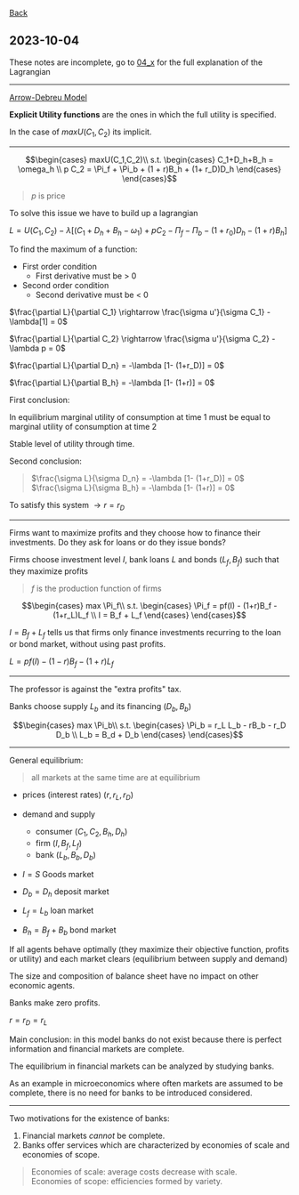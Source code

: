 
[Back](../Index.md)

## 2023-10-04

These notes are incomplete, go to [04_x](04_x.md) for the full explanation of the Lagrangian

---

[Arrow-Debreu Model](https://en.wikipedia.org/wiki/Arrow%E2%80%93Debreu_model)

**Explicit Utility functions** are the ones in which the full utility is specified.

In the case of $maxU(C_1,C_2)$ its implicit.

---

$$\begin{cases} 
maxU(C_1,C_2)\\
s.t.
\begin{cases}
C_1+D_h+B_h = \omega_h \\
p C_2 = \Pi_f + \Pi_b + (1 + r)B_h + (1+ r_D)D_h
\end{cases}
\end{cases}$$

>$p$ is price

To solve this issue we have to build up a lagrangian



$L = U(C_1,C_2)-\lambda[(C_1+D_h+B_h-\omega_1)+p C_2 -\Pi_f - \Pi_b - (1+r_0)D_h-(1+r)B_h]$

To find the maximum of a function:

- First order condition
  - First derivative must be > 0
- Second order condition
  - Second derivative must be < 0

$\frac{\partial L}{\partial C_1} \rightarrow \frac{\sigma u'}{\sigma C_1} - \lambda[1] = 0$

$\frac{\partial L}{\partial C_2} \rightarrow \frac{\sigma u'}{\sigma C_2} - \lambda p = 0$

$\frac{\partial L}{\partial D_n} = -\lambda [1- (1+r_D)] = 0$

$\frac{\partial L}{\partial B_h} = -\lambda [1- (1+r)] = 0$


First conclusion:

In equilibrium marginal utility of consumption at time 1 must be equal to marginal utility of consumption at time 2

Stable level of utility through time.

Second conclusion:

>$\frac{\sigma L}{\sigma D_n} = -\lambda [1- (1+r_D)] = 0$  
>$\frac{\sigma L}{\sigma B_h} = -\lambda [1- (1+r)] = 0$

To satisfy this system $\rightarrow r = r_D$

---

Firms want to maximize profits and they choose how to finance their investments. Do they ask for loans or do they issue bonds?

Firms choose investment level $I$, bank loans $L$ and bonds $(L_f, B_f)$ such that they maximize profits

>$f$ is the production function of firms 

$$\begin{cases} 
max \Pi_f\\
s.t.
\begin{cases}
\Pi_f = pf(I) - (1+r)B_f - (1+r_L)L_f \\
I = B_f + L_f
\end{cases}
\end{cases}$$

$I = B_f+L_f$ tells us that firms only finance investments recurring to the loan or bond market, without using past profits.

$L = pf(I) - (1-r)B_f - (1+r)L_f$

---

The professor is against the "extra profits" tax.

Banks choose supply $L_b$ and its financing $(D_b, B_b)$

$$\begin{cases} 
max \Pi_b\\
s.t.
\begin{cases}
\Pi_b = r_L L_b - rB_b - r_D D_b \\
L_b = B_d + D_b
\end{cases}
\end{cases}$$

---

General equilibrium:
>all markets at the same time are at equilibrium   

- prices (interest rates) $(r,r_L,r_D)$
- demand and supply
  - consumer $(C_1,C_2,B_h,D_h)$
  - firm $(I, B_f, L_f)$
  - bank $(L_b, B_b, D_b)$

- $I = S$ Goods market 
- $D_b = D_h$ deposit market  
- $L_f = L_b$ loan market
- $B_h = B_f + B_b$ bond market

If all agents behave optimally (they maximize their objective function, profits or utility) and each market clears (equilibrium between supply and demand)

The size and composition of balance sheet have no impact on other economic agents.

Banks make zero profits.

$r=r_D=r_L$

Main conclusion: in this model banks do not exist because there is perfect information and financial markets are complete.

The equilibrium in financial markets can be analyzed by studying banks.

As an example in microeconomics where often markets are assumed to be complete, there is no need for banks to be introduced considered.

---

Two motivations for the existence of banks:

1. Financial markets *cannot* be complete.
2. Banks offer services which are characterized by economies of scale and economies of scope.

>Economies of scale: average costs decrease with scale.  
>Economies of scope: efficiencies formed by variety.















